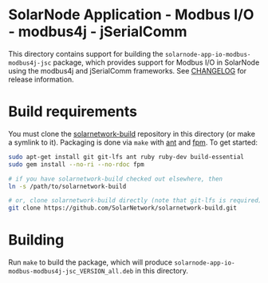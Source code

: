 # SolarNode Application - Modbus I/O - modbus4j - jSerialComm

This directory contains support for building the `solarnode-app-io-modbus-modbus4j-jsc` package,
which provides support for Modbus I/O in SolarNode using the modbus4j and jSerialComm frameworks.
See [CHANGELOG](./CHANGELOG.md) for release information.

# Build requirements

You must clone the [solarnetwork-build][sn-build] repository in this directory (or make a symlink
to it). Packaging is done via `make` with [ant][ant] and [fpm][fpm]. To get started:

```sh
sudo apt-get install git git-lfs ant ruby ruby-dev build-essential
sudo gem install --no-ri --no-rdoc fpm

# if you have solarnetwork-build checked out elsewhere, then
ln -s /path/to/solarnetwork-build

# or, clone solarnetwork-build directly (note that git-lfs is required)
git clone https://github.com/SolarNetwork/solarnetwork-build.git
```

# Building

Run `make` to build the package, which will produce
`solarnode-app-io-modbus-modbus4j-jsc_VERSION_all.deb` in this directory.

[ant]: https://ant.apache.org/
[fpm]: https://github.com/jordansissel/fpm
[sn-build]: https://github.com/SolarNetwork/solarnetwork-build/
